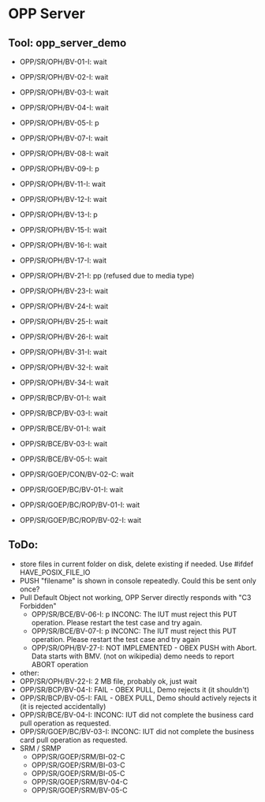 # OPP Server

## Tool: opp_server_demo
- OPP/SR/OPH/BV-01-I: wait
- OPP/SR/OPH/BV-02-I: wait
- OPP/SR/OPH/BV-03-I: wait
- OPP/SR/OPH/BV-04-I: wait 
- OPP/SR/OPH/BV-05-I: p
- OPP/SR/OPH/BV-07-I: wait
- OPP/SR/OPH/BV-08-I: wait 
- OPP/SR/OPH/BV-09-I: p
- OPP/SR/OPH/BV-11-I: wait
- OPP/SR/OPH/BV-12-I: wait 
- OPP/SR/OPH/BV-13-I: p
- OPP/SR/OPH/BV-15-I: wait
- OPP/SR/OPH/BV-16-I: wait
- OPP/SR/OPH/BV-17-I: wait
- OPP/SR/OPH/BV-21-I: pp (refused due to media type)
- OPP/SR/OPH/BV-23-I: wait
- OPP/SR/OPH/BV-24-I: wait
- OPP/SR/OPH/BV-25-I: wait
- OPP/SR/OPH/BV-26-I: wait
- OPP/SR/OPH/BV-31-I: wait
- OPP/SR/OPH/BV-32-I: wait
- OPP/SR/OPH/BV-34-I: wait 

- OPP/SR/BCP/BV-01-I: wait

- OPP/SR/BCP/BV-03-I: wait

- OPP/SR/BCE/BV-01-I: wait
- OPP/SR/BCE/BV-03-I: wait
- OPP/SR/BCE/BV-05-I: wait

- OPP/SR/GOEP/CON/BV-02-C: wait

- OPP/SR/GOEP/BC/BV-01-I: wait

- OPP/SR/GOEP/BC/ROP/BV-01-I: wait
- OPP/SR/GOEP/BC/ROP/BV-02-I: wait

## ToDo:
- store files in current folder on disk, delete existing if needed. Use #ifdef HAVE_POSIX_FILE_IO
- PUSH "filename" is shown in console repeatedly. Could this be sent only once?
- Pull Default Object not working, OPP Server directly responds with "C3 Forbidden"
  - OPP/SR/BCE/BV-06-I: p INCONC: The IUT must reject this PUT operation.  Please restart the test case and try again.
  - OPP/SR/BCE/BV-07-I: p INCONC: The IUT must reject this PUT operation.  Please restart the test case and try again
  - OPP/SR/OPH/BV-27-I: NOT IMPLEMENTED - OBEX PUSH with Abort. Data starts with BMV. (not on wikipedia) demo needs to report ABORT operation
- other:
- OPP/SR/OPH/BV-22-I: 2 MB file, probably ok, just wait
- OPP/SR/BCP/BV-04-I: FAIL - OBEX PULL, Demo rejects it (it shouldn't)
- OPP/SR/BCP/BV-05-I: FAIL - OBEX PULL, Demo should actively rejects it (it is rejected accidentally)
- OPP/SR/BCE/BV-04-I: INCONC: IUT did not complete the business card pull operation as requested.
- OPP/SR/GOEP/BC/BV-03-I: INCONC: IUT did not complete the business card pull operation as requested.
- SRM / SRMP
  - OPP/SR/GOEP/SRM/BI-02-C
  - OPP/SR/GOEP/SRM/BI-03-C
  - OPP/SR/GOEP/SRM/BI-05-C
  - OPP/SR/GOEP/SRM/BV-04-C
  - OPP/SR/GOEP/SRM/BV-05-C
